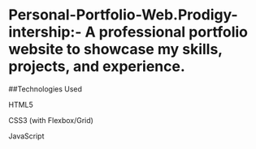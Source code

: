 # Personal-Portfolio-Web.Prodigy-intership:- A professional portfolio website to showcase my skills, projects, and experience.

##Technologies Used

HTML5

CSS3 (with Flexbox/Grid)

JavaScript
